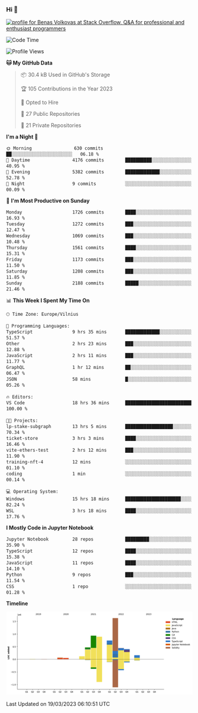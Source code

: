 ### Hi 👋
<a href="https://stackoverflow.com/users/14954249/benas-volkovas"><img src="https://stackoverflow.com/users/flair/14954249.png?theme=dark" width="208" height="58" alt="profile for Benas Volkovas at Stack Overflow, Q&amp;A for professional and enthusiast programmers" title="profile for Benas Volkovas at Stack Overflow, Q&amp;A for professional and enthusiast programmers"></a>

<!--START_SECTION:waka-->
![Code Time](http://img.shields.io/badge/Code%20Time-1%2C340%20hrs%205%20mins-blue)

![Profile Views](http://img.shields.io/badge/Profile%20Views-0-blue)

**🐱 My GitHub Data** 

> 📦 30.4 kB Used in GitHub's Storage 
 > 
> 🏆 105 Contributions in the Year 2023
 > 
> 💼 Opted to Hire
 > 
> 📜 27 Public Repositories 
 > 
> 🔑 21 Private Repositories 
 > 
**I'm a Night 🦉** 

```text
🌞 Morning                630 commits         ██░░░░░░░░░░░░░░░░░░░░░░░   06.18 % 
🌆 Daytime                4176 commits        ██████████░░░░░░░░░░░░░░░   40.95 % 
🌃 Evening                5382 commits        █████████████░░░░░░░░░░░░   52.78 % 
🌙 Night                  9 commits           ░░░░░░░░░░░░░░░░░░░░░░░░░   00.09 % 
```
📅 **I'm Most Productive on Sunday** 

```text
Monday                   1726 commits        ████░░░░░░░░░░░░░░░░░░░░░   16.93 % 
Tuesday                  1272 commits        ███░░░░░░░░░░░░░░░░░░░░░░   12.47 % 
Wednesday                1069 commits        ███░░░░░░░░░░░░░░░░░░░░░░   10.48 % 
Thursday                 1561 commits        ████░░░░░░░░░░░░░░░░░░░░░   15.31 % 
Friday                   1173 commits        ███░░░░░░░░░░░░░░░░░░░░░░   11.50 % 
Saturday                 1208 commits        ███░░░░░░░░░░░░░░░░░░░░░░   11.85 % 
Sunday                   2188 commits        █████░░░░░░░░░░░░░░░░░░░░   21.46 % 
```


📊 **This Week I Spent My Time On** 

```text
🕑︎ Time Zone: Europe/Vilnius

💬 Programming Languages: 
TypeScript               9 hrs 35 mins       █████████████░░░░░░░░░░░░   51.57 % 
Other                    2 hrs 23 mins       ███░░░░░░░░░░░░░░░░░░░░░░   12.88 % 
JavaScript               2 hrs 11 mins       ███░░░░░░░░░░░░░░░░░░░░░░   11.77 % 
GraphQL                  1 hr 12 mins        ██░░░░░░░░░░░░░░░░░░░░░░░   06.47 % 
JSON                     58 mins             █░░░░░░░░░░░░░░░░░░░░░░░░   05.26 % 

🔥 Editors: 
VS Code                  18 hrs 36 mins      █████████████████████████   100.00 % 

🐱‍💻 Projects: 
lp-stake-subgraph        13 hrs 5 mins       ██████████████████░░░░░░░   70.34 % 
ticket-store             3 hrs 3 mins        ████░░░░░░░░░░░░░░░░░░░░░   16.46 % 
vite-ethers-test         2 hrs 12 mins       ███░░░░░░░░░░░░░░░░░░░░░░   11.90 % 
training-nft-4           12 mins             ░░░░░░░░░░░░░░░░░░░░░░░░░   01.10 % 
coding                   1 min               ░░░░░░░░░░░░░░░░░░░░░░░░░   00.14 % 

💻 Operating System: 
Windows                  15 hrs 18 mins      █████████████████████░░░░   82.24 % 
WSL                      3 hrs 18 mins       ████░░░░░░░░░░░░░░░░░░░░░   17.76 % 
```

**I Mostly Code in Jupyter Notebook** 

```text
Jupyter Notebook         28 repos            █████████░░░░░░░░░░░░░░░░   35.90 % 
TypeScript               12 repos            ████░░░░░░░░░░░░░░░░░░░░░   15.38 % 
JavaScript               11 repos            ████░░░░░░░░░░░░░░░░░░░░░   14.10 % 
Python                   9 repos             ███░░░░░░░░░░░░░░░░░░░░░░   11.54 % 
CSS                      1 repo              ░░░░░░░░░░░░░░░░░░░░░░░░░   01.28 % 
```



**Timeline**

![Lines of Code chart](https://raw.githubusercontent.com/BenasVolkovas/BenasVolkovas/main/assets/bar_graph.png)


 Last Updated on 19/03/2023 06:10:51 UTC
<!--END_SECTION:waka-->
